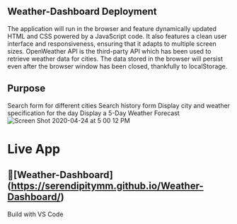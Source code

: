 
## Weather-Dashboard Deployment 
The application will run in the browser and feature dynamically updated HTML and CSS powered by a JavaScript code. It also features a clean user interface and responsiveness, ensuring that it adapts to multiple screen sizes. OpenWeather API is the third-party API which has been used to retrieve weather data for cities.
The data stored in the browser will persist even after the browser window has been closed, thankfully to localStorage.

## Purpose
Search form for different cities 
Search history form 
Display city and weather specification for the day
Display a 5-Day Weather Forecast 
![Screen Shot 2020-04-24 at 5 00 12 PM](https://user-images.githubusercontent.com/55516592/80264111-3735cd80-8650-11ea-9bdd-29e47769df46.png)

# Live App
## :small_blue_diamond:[Weather-Dashboard] (https://serendipitymm.github.io/Weather-Dashboard/)

Build with VS Code
